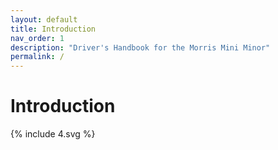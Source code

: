 ```yaml
---
layout: default
title: Introduction
nav_order: 1
description: "Driver's Handbook for the Morris Mini Minor"
permalink: /
---
```




# Introduction
{% include 4.svg %}
